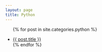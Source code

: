 ```yaml
---
layout: page
title: Python
---
```

<ul>

{% for post in site.categories.python %}
    <li><a href="{{ post.url }}">{{ post.title }}</a></li>
{% endfor %}

</ul>
